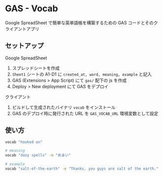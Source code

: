 # GAS - Vocab

Google SpreadSheet で簡単な英単語帳を構築するための GAS コードとそのクライアントアプリ

## セットアップ

Google SpreadSheet

1. スプレッドシートを作成
2. `Sheet1` シートの A1-D1 に `created_at, word, meaning, example` と記入
3. GAS (Extensions > App Script) にて `gas/` 配下の js を作成
4. Deploy > New deployment にて GAS をデプロイ

クライアント

1. ビルドして生成されたバイナリ `vocab` をインストール
2. GAS のデプロイ時に発行された URL を `GAS_VOCAB_URL` 環境変数として設定

## 使い方

```bash
vocab "hooked on"

# meaning
vocab "dazy spells" -m "めまい"

# example
vocab "salt-of-the-earth" -e "Thanks, you guys are salt of the earth."
```
